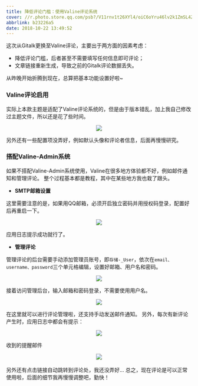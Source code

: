 ```yaml
---
title: 降低评论门槛：使用Valine评论系统
cover: //r.photo.store.qq.com/psb?/V11rnv1t26XYl4/oiC6oYru46lv2k1ZmSL4Ze1oKZsy.J85JW2Q5RK5XVc!/r/dDUBAAAAAAAAnull&bo=6AOVAegDlQERCT4!&rf=photolist&t=5qzoneimgout.png
abbrlink: b23226a5
date: 2018-10-22 13:49:52
---
```

这次从Gitalk更换至Valine评论，主要出于两方面的因素考虑：
- 降低评论门槛，后者甚至不需要填写任何信息即可评论；
- 文章链接重新生成，导致之前的Gitalk评论数据丢失。

从昨晚开始折腾到现在，总算把基本功能设置好啦~
<!--more-->

### Valine评论启用

实际上本款主题是适配了Valine评论系统的，但是由于版本错乱，加上我自己修改过主题文件，所以还是花了些时间。

<div align=center><img src="//r.photo.store.qq.com/psb?/V11rnv1t2fVV1f/r6UZFUaiScjI2XHw*Cmr.rGkazDdccFyKKWkfldCGKI!/r/dFkAAAAAAAAAnull&bo=hQLIAIUCyAARCT4!&rf=photolist&t=5qzoneimgout.png"></div>

另外还有一些配置项没弄好，例如默认头像和评论者信息，后面再慢慢研究。

### 搭配Valine-Admin系统

如果不搭配Valine-Admin系统使用，Valine在很多地方体验都不好，例如邮件通知和管理评论。
整个过程基本都是教程，其中在某些地方我也栽了跟头。
- **SMTP邮箱设置**

这里需要注意的是，如果用QQ邮箱，必须开启独立密码并用授权码登录，配置好后再重启一下。

<div align=center><img src="//r.photo.store.qq.com/psb?/V11rnv1t2fVV1f/b7A4KgzN*t3vPbVQh*6.Tzi5GeRjJhUGSOtbxM47kkQ!/r/dDUBAAAAAAAAnull&bo=ZgMbAWYDGwERCT4!&rf=photolist&t=5qzoneimgout.png"></div>

应用日志提示成功就行了。

- **管理评论**

管理评论的后台需要手动添加管理员账号，即`存储-_User`，依次在`email、username、password`三个单元格编辑，设置好邮箱、用户名和密码。

<div align=center><img src="//r.photo.store.qq.com/psb?/V11rnv1t2fVV1f/7aA5dj0o7typPLbzDoVGaxC9SX.uvuglmkSkFH3cKU0!/r/dDQBAAAAAAAAnull&bo=WQSZAVkEmQERCT4!&rf=photolist&t=5qzoneimgout.png"></div>

接着访问管理后台，输入邮箱和密码登录，不需要使用用户名。

<div align=center><img src="//r.photo.store.qq.com/psb?/V11rnv1t2fVV1f/5WB*zTfwT6fTWMlhG*i.nyiO26IF5EVZjtklAlPx4LU!/r/dFMBAAAAAAAAnull&bo=FgJgARYCYAERCT4!&rf=photolist&t=5qzoneimgout.png"></div>

在这里就可以进行评论管理啦，还支持手动发送邮件通知。
另外，每次有新评论产生时，应用日志中都会有提示：

<div align=center><img src="//r.photo.store.qq.com/psb?/V11rnv1t2fVV1f/9Kf.3FAD3FE7Nap4Jgdcj7XzSK42DanhrGrRKQB2Tkc!/r/dC4BAAAAAAAAnull&bo=sgIUAbICFAERCT4!&rf=photolist&t=5qzoneimgout.png"></div>

收到的提醒邮件

<div align=center><img src="//r.photo.store.qq.com/psb?/V11rnv1t2fVV1f/9ZkFVT3pOKYk8PtPoHm7mVXVhNTIBZO518tsOOPpGjc!/r/dFMBAAAAAAAAnull&bo=VgOUAVYDlAERCT4!&rf=photolist&t=5qzoneimgout.png"></div>
<br>
另外还有点击链接自动跳转到评论处，我还没弄好...
总之，现在评论是可以正常使用啦，后面的细节我再慢慢调整吧，勤快！
